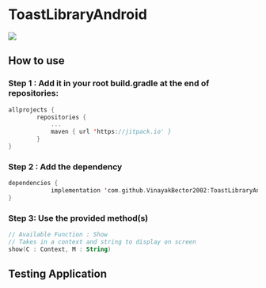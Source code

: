 # ToastLibraryAndroid

[![](https://jitpack.io/v/VinayakBector2002/ToastLibraryAndroid.svg)](https://jitpack.io/#VinayakBector2002/ToastLibraryAndroid)


## How to use

### Step 1 : Add it in your root build.gradle at the end of repositories:

``` Kotlin
allprojects {
		repositories {
			...
			maven { url 'https://jitpack.io' }
		}
}
```

### Step 2 :  Add the dependency

``` Kotlin
dependencies {
	        implementation 'com.github.VinayakBector2002:ToastLibraryAndroid:Tag'
}
```

### Step 3: Use the provided method(s)
``` Kotlin
// Available Function : Show
// Takes in a context and string to display on screen
show(C : Context, M : String)
```

## Testing Application 


